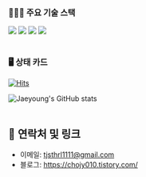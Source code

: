 ### 👨🏻‍💻 주요 기술 스택

<img src="https://img.shields.io/badge/javascript-F7DF1E?style=for-the-badge&logo=javascript&logoColor=black"> <img src="https://img.shields.io/badge/typescript-3178C6?style=for-the-badge&logo=TypeScript&logoColor=white"> <img src="https://img.shields.io/badge/react-61DAFB?style=for-the-badge&logo=react&logoColor=black"> <img src="https://img.shields.io/badge/vue -199D33?style=for-the-badge&logo=react&logoColor=black"> 
<br /><br />
### 🖥️ 상태 카드

[![Hits](https://hits.seeyoufarm.com/api/count/incr/badge.svg?url=https%3A%2F%2Fgithub.com%2Fcho950808&count_bg=%238972B6&title_bg=%23555555&icon=&icon_color=%23E7E7E7&title=hits&edge_flat=false)](https://hits.seeyoufarm.com)

![Jaeyoung's GitHub stats](https://github-readme-stats.vercel.app/api?username=cho950808&show_icons=true&theme=radical)
<br /><br />


## 🔗 연락처 및 링크

- 이메일: tjsthrl1111@gmail.com
- 블로그: https://chojy010.tistory.com/
